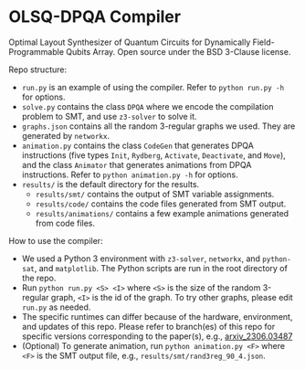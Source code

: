 # OLSQ-DPQA Compiler
Optimal Layout Synthesizer of Quantum Circuits for Dynamically Field-Programmable Qubits Array.
Open source under the BSD 3-Clause license.

Repo structure:
- `run.py` is an example of using the compiler. Refer to `python run.py -h` for options.
- `solve.py` contains the class `DPQA` where we encode the compilation problem to SMT, and use `z3-solver` to solve it.
- `graphs.json` contains all the random 3-regular graphs we used. They are generated by `networkx`.
- `animation.py` contains the class `CodeGen` that generates DPQA instructions (five types `Init`, `Rydberg`, `Activate`, `Deactivate`, and `Move`), and the class `Animator` that generates animations from DPQA instructions. Refer to `python animation.py -h` for options.
- `results/` is the default directory for the results.
  - `results/smt/` contains the output of SMT variable assignments.
  - `results/code/` contains the code files generated from SMT output.
  - `results/animations/` contains a few example animations generated from code files.

How to use the compiler:
- We used a Python 3 environment with `z3-solver`, `networkx`, and `python-sat`, and `matplotlib`. The Python scripts are run in the root directory of the repo.
- Run `python run.py <S> <I>` where `<S>` is the size of the random 3-regular graph, `<I>` is the id of the graph. To try other graphs, please edit `run.py` as needed.
- The specific runtimes can differ because of the hardware, environment, and updates of this repo. Please refer to branch(es) of this repo for specific versions corresponding to the paper(s), e.g., [arxiv_2306.03487](https://github.com/UCLA-VAST/DPQA/tree/arxiv_2306.03487)
- (Optional) To generate animation, run `python animation.py <F>` where `<F>` is the SMT output file, e.g., `results/smt/rand3reg_90_4.json`.